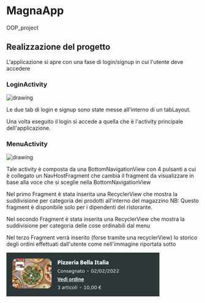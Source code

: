 # MagnaApp
OOP_project

## Realizzazione del progetto

L'applicazione si apre con una fase di login/signup in cui l'utente deve accedere

### LoginActivity

<img src="/images/loginactivity.jpeg" alt="drawing" width="400"/>

Le due tab di login e signup sono state messe all'interno di un tabLayout.

Una volta eseguito il login si accede a quella che è l'activity principale dell'applicazione.

### MenuActivity

<img src="/images/MenuActivity.jpeg" alt="drawing" width="400"/>

Tale activity è composta da una BottomNavigationView con 4 pulsanti a cui è collegato un NavHostFragment che cambia il fragment da visualizzare in base 
alla voce che si sceglie nella BottomNavigationView

Nel primo Fragment è stata inserita una RecyclerView che mostra la suddivisione per categoria dei prodotti all'interno del magazzino
NB: Questo fragment è disponibile solo per i dipendenti del ristorante.

Nel secondo Fragment è stata inserita una RecyclerView che mostra la suddivisione per categoria delle cose ordinabili dal menu

Nel terzo Fragment verrà inserito (forse tramite una recyclerView) lo storico degli ordini effettuati dall'utente
come nell'immagine riportata sotto

<img src="/images/esempio_ordini.jpeg" alt="drawing" width="400"/>

